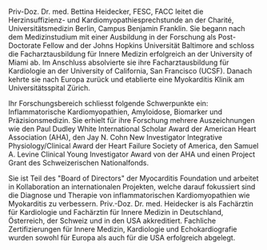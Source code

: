 Priv-Doz. Dr. med. Bettina Heidecker, FESC, FACC leitet die Herzinsuffizienz- und Kardiomyopathiesprechstunde an der Charité,
Universitätsmedizin Berlin, Campus Benjamin Franklin.
Sie begann nach dem Medizinstudium mit einer Ausbildung in der Forschung als Post-Doctorate Fellow and der Johns Hopkins Universität Baltimore and schloss die Facharztausbildung für Innere Medizin erfolgreich an der 
University of Miami ab.  Im Anschluss absolvierte sie ihre Facharztausbildung für Kardiologie an der University of California, San Francisco (UCSF).
Danach kehrte sie nach Europa zurück und etablierte eine Myokarditis Klinik am Universitätsspital Zürich. 

Ihr Forschungsbereich schliesst folgende Schwerpunkte ein:  Inflammatorische Kardiomyopathien, Amyloidose, Biomarker und Präzisionsmedizin. 
Sie erhielt für ihre Forschung mehrere Auszeichnungen wie den Paul Dudley White International Scholar Award der American Heart Association (AHA), den Jay N. Cohn New Investigator Integrative Physiology/Clinical Award der Heart Failure Society of America, den Samuel A. Levine Clinical Young Investigator Award von der AHA und einen Project Grant des Schweizerischen Nationalfonds.  

Sie ist Teil des "Board of Directors" der Myocarditis Foundation und arbeitet in Kollaboration an internationalen Projekten, welche darauf fokussiert sind die Diagnose und Therapie von inflammatorischen Kardiomyopathien wie Myokarditis zu verbessern. 
Priv.-Doz. Dr. med. Heidecker is als Fachärztin für Kardiologie und Fachärztin für Innere Medizin in Deutschland, Österreich, der Schweiz und in den USA akkreditiert. 
Fachliche Zertifizierungen für Innere Medizin, Kardiologie und Echokardiografie wurden sowohl für Europa als auch für die USA erfolgreich abgelegt.  
